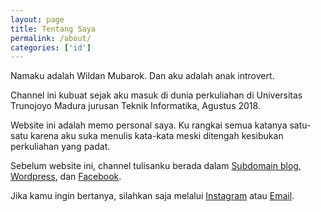 ```yaml
---
layout: page
title: Tentang Saya
permalink: /about/
categories: ['id']
---
```


Namaku adalah Wildan Mubarok. Dan aku adalah anak introvert.

Channel ini kubuat sejak aku masuk di dunia perkuliahan di Universitas Trunojoyo Madura jurusan Teknik Informatika, Agustus 2018.

Website ini adalah memo personal saya. Ku rangkai semua katanya satu-satu karena aku suka menulis kata-kata meski ditengah kesibukan perkuliahan yang padat.

Sebelum website ini, channel tulisanku berada dalam [Subdomain blog](https://blog.wellosoft.net/id/), [Wordpress](https://willandgottaloveideas.wordpress.com/), dan [Facebook](https://blog.wellosoft.net/id/arsip-facebook.html).

Jika kamu ingin bertanya, silahkan saja melalui [Instagram](https://instagram.com/willn0de) atau [Email](mailto:willnode@wellosoft.net).